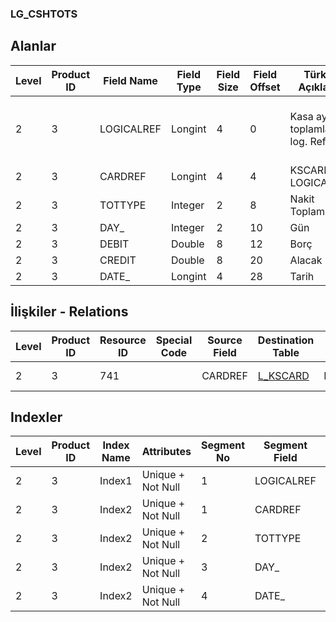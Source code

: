 ### LG_CSHTOTS

## Alanlar

**Level**|**Product ID**|**Field Name**|**Field Type**|**Field Size**|**Field Offset**|**Türkçe Açıklama**|**Expression**
-----|-----|-----|-----|-----|-----|-----|-----
2|3|LOGICALREF|Longint|4|0|Kasa aylık toplamları log. Ref.|Safe Deposit Monthly Totals Logical Reference
2|3|CARDREF|Longint|4|4|KSCARD LOGICALREF|KSCARD LOGICALREF
2|3|TOTTYPE|Integer|2|8|Nakit Toplam Türü|Cash Total Type
2|3|DAY_|Integer|2|10|Gün|Day
2|3|DEBIT|Double|8|12|Borç|Debit
2|3|CREDIT|Double|8|20|Alacak|Credit
2|3|DATE_|Longint|4|28|Tarih|Date

## İlişkiler - Relations
**Level**|**Product ID**|**Resource ID**|**Special Code**|**Source Field**|**Destination Table**|**Destination Field**|**Relation Type**|**Extra Condition**
-----|-----|-----|-----|-----|-----|-----|-----|-----
2|3|741||CARDREF|[L_KSCARD](../L_KSCARD "L_KSCARD")|LOGICALREF|one-to-one|

## Indexler
**Level**|**Product ID**|**Index Name**|**Attributes**|**Segment No**|**Segment Field**|**Sense**
-----|-----|-----|-----|-----|-----|-----
2|3|Index1|Unique + Not Null|1|LOGICALREF|Ascending
2|3|Index2|Unique + Not Null|1|CARDREF|Ascending
2|3|Index2|Unique + Not Null|2|TOTTYPE|Ascending
2|3|Index2|Unique + Not Null|3|DAY_|Ascending
2|3|Index2|Unique + Not Null|4|DATE_|Ascending
